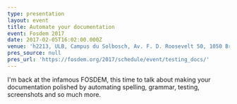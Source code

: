 ```yaml
---
type: presentation
layout: event
title: Automate your documentation
event: Fosdem 2017
date: 2017-02-05T16:02:00.000Z
venue: 'h2213, ULB, Campus du Solbosch, Av. F. D. Roosevelt 50, 1050 Bruxelles, Belgium'
pres_source: null
pres_url: 'https://fosdem.org/2017/schedule/event/testing_docs/'
---
```


I'm back at the infamous FOSDEM, this time to talk about making your documentation polished by automating spelling, grammar, testing, screenshots and so much more.
